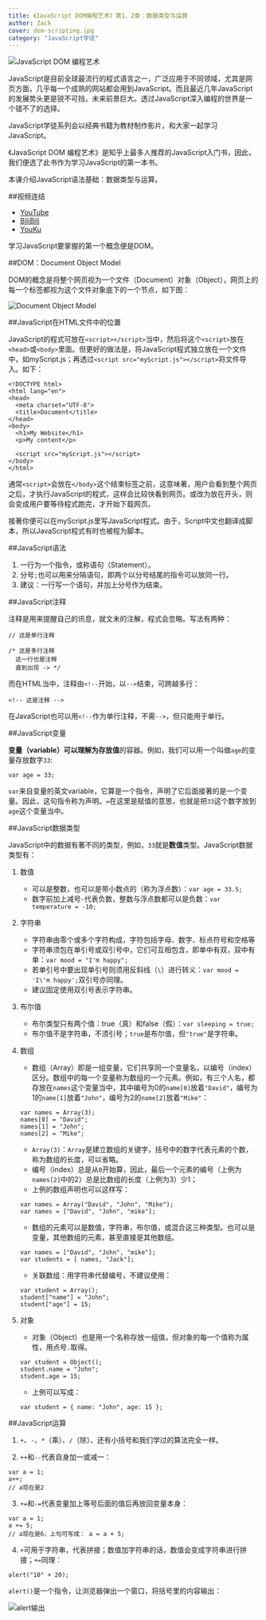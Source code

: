 ```yaml
---
title: 《JavaScript DOM编程艺术》第1、2章：数据类型与运算
author: Zack
cover: dom-scripting.jpg
category: "JavaScript学徒"
---
```


![JavaScript DOM 编程艺术](dom-scripting.jpg)

JavaScript是目前全球最流行的程式语言之一，广泛应用于不同领域，尤其是网页方面，几乎每一个成熟的网站都会用到JavaScript。而且最近几年JavaScript的发展势头更是锐不可挡，未来前景巨大。透过JavaScript深入编程的世界是一个错不了的选择。

JavaScript学徒系列会以经典书籍为教材制作影片，和大家一起学习JavaScript。

《JavaScript DOM 编程艺术》是知乎上最多人推荐的JavaScript入门书，因此，我们便选了此书作为学习JavaScript的第一本书。

本课介绍JavaScript语法基础：数据类型与运算。

##视频连结

* [YouTube](https://youtu.be/v8NpLlGprP4)
* [BiliBili](https://www.bilibili.com/video/av29885894/)
* [YouKu](https://v.youku.com/v_show/id_XMzc5MDMwNjUzMg==.html)

学习JavaScript要掌握的第一个概念便是DOM。

##DOM：Document Object Model

DOM的概念是将整个网页视为一个文件（Document）对象（Object），网页上的每一个标签都视为这个文件对象底下的一个节点，如下图：

![Document Object Model](dom.jpg)

##JavaScript在HTML文件中的位置

JavaScript的程式可放在`<script></script>`当中，然后将这个`<script>`放在`<head>`或`<body>`里面。但更好的做法是，将JavaScript程式独立放在一个文件中，如myScript.js；再透过`<script src="myScript.js"></script>`将文件导入。如下：

```
<!DOCTYPE html>
<html lang="en">
<head>
  <meta charset="UTF-8">
  <title>Document</title>
</head>
<body>
  <h1>My Website</h1>
  <p>My content</p>

  <script src="myScript.js"></script>
</body>
</html>
``` 

通常`<script>`会放在`</body>`这个结束标签之前，这意味著，用户会看到整个网页之后，才执行JavaScript的程式，这样会比较快看到网页。或改为放在开头，则会变成用户要等待程式跑完，才开始下载网页。

接著你便可以在myScript.js里写JavaScript程式。由于，Script中文也翻译成脚本，所以JavaScript程式有时也被程为脚本。

##JavaScript语法

1. 一行为一个指令，或称语句（Statement）。
2. 分号`;`也可以用来分隔语句，即两个以分号结尾的指令可以放同一行。
3. 建议：一行写一个语句，并加上分号作为结束。

##JavaScript注释

注释是用来提醒自己的讯息，就文未的注解，程式会忽略。写法有两种：

```
// 这是单行注释

/* 这是多行注释
  这一行也是注释
  直到出现 -> */
```

而在HTML当中，注释由`<!--`开始，以`-->`结束，可跨越多行：

```
<!-- 这是注释 -->
```

在JavaScript也可以用`<!--`作为单行注释，不需`-->`，但只能用于单行。

##JavaScript变量

**变量（variable）**可以理解为存放**值**的容器。例如，我们可以用一个叫做`age`的变量存放数字`33`:

```
var age = 33;
```

`var`来自变量的英文variable，它算是一个指令，声明了它后面接著的是一个变量。因此，这句指令称为声明。`=`在这里是赋值的意思，也就是把`33`这个数字放到`age`这个变量当中。

##JavaScript数据类型

JavaScript中的数据有著不同的类型，例如，`33`就是**数值**类型。JavaScript数据类型有：

1. 数值
   * 可以是整数，也可以是带小数点的（称为浮点数）：`var age = 33.5;`
   * 数字前加上减号`-`代表负数，整数与浮点数都可以是负数：`var temperature = -10;`

2. 字符串
   * 字符串由零个或多个字符构成，字符包括字母、数字、标点符号和空格等
   * 字符串须包在单引号或双引号中，它们可互相包含，即单中有双，双中有单：`var mood = "I'm happy";`
   * 若单引号中要出现单引号则须用反斜线（`\`）进行转义：`var mood = 'I\'m happy';`双引号亦同理。
   * 建议固定使用双引号表示字符串。

3. 布尔值
   * 布尔类型只有两个值：true（真）和false（假）：`var sleeping = true;`
   * 布尔值不是字符串，不须引号；`true`是布尔值，但`"true"`是字符串。

4. 数组
   * 数组（Array）即是一组变量，它们共享同一个变量名，以编号（index）区分。数组中的每一个变量称为数组的一个元素。例如，有三个人名，都存放在`names`这个变量当中，其中编号为0的`name[0]`放着`"David"`，编号为1的`name[1]`放着`"John"`，编号为2的`name[2]`放着`"Mike"`：
   ```
   var names = Array(3);
   names[0] = "David";
   names[1] = "John";
   names[2] = "Mike";
   ```
   * `Array(3)`：`Array`是建立数组的关键字，括号中的数字代表元素的个数，称为数组的长度，可以省略。
   * 编号（index）总是从`0`开始算，因此，最后一个元素的编号（上例为`names[2]`中的2）总是比数组的长度（上例为3）少1；
   * 上例的数组声明也可以这样写：
   
   ```
   var names = Array("David", "John", "Mike");
   var names = ["David", "John", "mike"];
   ```
   
   * 数组的元素可以是数值，字符串，布尔值，或混合这三种类型。也可以是变量，其他数组的元素，甚至直接是其他数组。
   ```
   var names = ["David", "John", "mike"];
   var students = [ names, "Jack"];
   ```
   * 关联数组：用字符串代替编号，不建议使用：
   ```
   var student = Array();
   student["name"] = "John";
   student["age"] = 15;
   ```

5. 对象
   * 对象（Object）也是用一个名称存放一组值，但对象的每一个值称为属性，用点号`.`取得。
   
   ```
   var student = Object();
   student.name = "John";
   student.age = 15;
   ```

   * 上例可以写成：
   
   ```
   var student = { name: "John", age: 15 };
   ```

##JavaScript运算

1. `+`、`-`、`*`（乘）、`/`（除）、还有小括号和我们学过的算法完全一样。

2. `++`和`--`代表自身加一或减一：
  ```
  var a = 1;
  a++;
  // a现在是2
  ```

3. `+=`和`-=`代表变量加上等号后面的值后再放回变量本身：
  ```
  var a = 1;
  a += 5;
  // a现在是6，上句可写成： a = a + 5;
  ```

4. `+`可用于字符串，代表拼接；数值加字符串的话，数值会变成字符串进行拼接；`+=`同理：
  ```
  alert("10" + 20);
  ```

  `alert()`是一个指令，让浏览器弹出一个窗口，将括号里的内容输出：

  ![alert输出](alert.jpg)